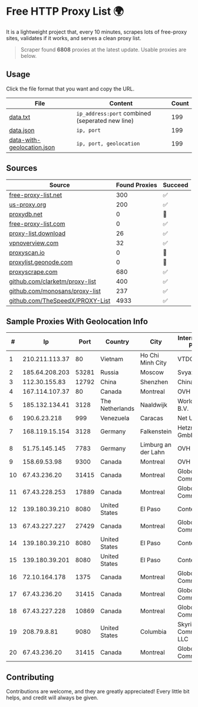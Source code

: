 
# Free HTTP Proxy List 🌍

It is a lightweight project that, every 10 minutes, scrapes lots of free-proxy sites, validates if it works, and serves a clean proxy list.


> Scraper found **6808** proxies at the latest update. Usable proxies are below.

## Usage

Click the file format that you want and copy the URL.


|File|Content|Count|
|----|-------|-----|
|[data.txt](https://raw.githubusercontent.com/themiralay/Proxy-List-World/master/data.txt)|`ip_address:port` combined (seperated new line)|199|
|[data.json](https://raw.githubusercontent.com/themiralay/Proxy-List-World/master/data.json)|`ip, port`|199|
|[data-with-geolocation.json](https://raw.githubusercontent.com/themiralay/Proxy-List-World/master/data-with-geolocation.json)|`ip, port, geolocation`|199|

## Sources

|Source|Found Proxies|Succeed|
|------|-------------|-------|
|[free-proxy-list.net](https://free-proxy-list.net)|300|✅|
|[us-proxy.org](https://www.us-proxy.org)|200|✅|
|[proxydb.net](http://proxydb.net)|0|🚫|
|[free-proxy-list.com](https://free-proxy-list.com/?page=&port=&type%5B%5D=http&type%5B%5D=https&up_time=0&search=Search)|0|✅|
|[proxy-list.download](https://www.proxy-list.download/HTTP)|26|✅|
|[vpnoverview.com](https://vpnoverview.com/privacy/anonymous-browsing/free-proxy-servers)|32|✅|
|[proxyscan.io](https://www.proxyscan.io)|0|🚫|
|[proxylist.geonode.com](https://proxylist.geonode.com/api/proxy-list?limit=300&page=1&sort_by=lastChecked&sort_type=desc&protocols=http,https)|0|🚫|
|[proxyscrape.com](https://api.proxyscrape.com/v2/?request=displayproxies&protocol=http&timeout=10000&country=all&ssl=all&anonymity=all)|680|✅|
|[github.com/clarketm/proxy-list](https://raw.githubusercontent.com/clarketm/proxy-list/master/proxy-list-raw.txt)|400|✅|
|[github.com/monosans/proxy-list](https://raw.githubusercontent.com/monosans/proxy-list/main/proxies/http.txt)|237|✅|
|[github.com/TheSpeedX/PROXY-List](https://raw.githubusercontent.com/TheSpeedX/PROXY-List/master/http.txt)|4933|✅|


## Sample Proxies With Geolocation Info

|#|Ip|Port|Country|City|Internet Service Provider|
|-|--|----|-------|----|-------------------------|
|1|210.211.113.37|80|Vietnam|Ho Chi Minh City|VTDC|
|2|185.64.208.203|53281|Russia|Moscow|Svyazist LLC|
|3|112.30.155.83|12792|China|Shenzhen|China Mobile|
|4|167.114.107.37|80|Canada|Montreal|OVH SAS|
|5|185.132.134.41|3128|The Netherlands|Naaldwijk|WorldStream B.V.|
|6|190.6.23.218|999|Venezuela|Caracas|Net Uno|
|7|168.119.15.154|3128|Germany|Falkenstein|Hetzner Online GmbH|
|8|51.75.145.145|7783|Germany|Limburg an der Lahn|OVH SAS|
|9|158.69.53.98|9300|Canada|Montreal|OVH SAS|
|10|67.43.236.20|31415|Canada|Montreal|GloboTech Communications|
|11|67.43.228.253|17889|Canada|Montreal|GloboTech Communications|
|12|139.180.39.210|8080|United States|El Paso|Conterra|
|13|67.43.227.227|27429|Canada|Montreal|GloboTech Communications|
|14|139.180.39.210|8080|United States|El Paso|Conterra|
|15|139.180.39.201|8080|United States|El Paso|Conterra|
|16|72.10.164.178|1375|Canada|Montreal|GloboTech Communications|
|17|67.43.236.20|31415|Canada|Montreal|GloboTech Communications|
|18|67.43.227.228|10869|Canada|Montreal|GloboTech Communications|
|19|208.79.8.81|9080|United States|Columbia|Skyrider Communications LLC|
|20|67.43.236.20|31415|Canada|Montreal|GloboTech Communications|



## Contributing

Contributions are welcome, and they are greatly appreciated! Every
little bit helps, and credit will always be given.

